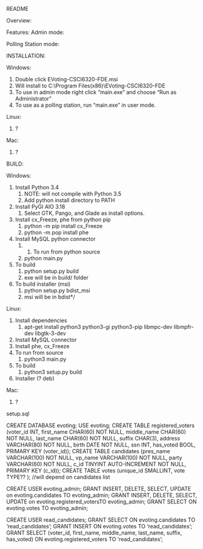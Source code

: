 README

Overview:

Features:
Admin mode:

Polling Station mode:


INSTALLATION:

Windows:
1. Double click EVoting-CSCI6320-FDE.msi
2. Will install to C:\Program Files(x86)\EVoting-CSCI6320-FDE
3. To use in admin mode right click “main.exe” and choose “Run as Administrator”
4. To use as a polling station, run “main.exe” in user mode.

Linux:
1. ?

Mac:
1. ?


BUILD:

Windows:
1. Install Python 3.4
   1. NOTE: will not compile with Python 3.5
   2. Add python install directory to PATH
1. Install PyGI AIO 3.18
   1. Select GTK, Pango, and Glade as install options.
1. Install cx_Freeze, phe from python pip
   1. python -m pip install cx_Freeze
   2. python -m pop install phe
1. Install MySQL python connector
   1. 1. To run from python source
   1. python main.py
1. To build
   1. python setup.py build
   2. exe will be in build/ folder
1. To build installer (msi)
   1. python setup.py bdist_msi
   2. msi will be in bdist*/

Linux:
1. Install dependencies
   1. apt-get install python3 python3-gi python3-pip libmpc-dev libmpfr-dev libgtk-3-dev
1. Install MySQL connector
2. Install phe, cx_Freeze
3. To run from source
   1. python3 main.py
1. To build
   1. python3 setup.py build
1. Installer (? deb)

Mac:
1. ?

setup.sql

CREATE DATABASE evoting;
USE evoting;
CREATE TABLE registered_voters (voter_id INT, first_name CHAR(60) NOT NULL, middle_name CHAR(60) NOT NULL, last_name CHAR(60) NOT NULL, suffix CHAR(3), address VARCHAR(80) NOT NULL, birth DATE NOT NULL, ssn INT, has_voted BOOL, PRIMARY KEY (voter_id));
CREATE TABLE candidates (pres_name VARCHAR(100) NOT NULL, vp_name VARCHAR(100) NOT NULL, party VARCHAR(60) NOT NULL, c_id TINYINT AUTO-INCREMENT NOT NULL, PRIMARY KEY (c_id));
CREATE TABLE votes (unique_id SMALLINT, vote TYPE?? );  //will depend on candidates list

CREATE USER evoting_admin;
GRANT INSERT, DELETE, SELECT, UPDATE on evoting.candidates TO evoting_admin;
GRANT INSERT, DELETE, SELECT, UPDATE on evoting.registered_votersTO evoting_admin;
GRANT SELECT ON evoting.votes TO evoting_admin;

CREATE USER read_candidates;
GRANT SELECT ON evoting.candidates TO ‘read_candidates’;
GRANT INSERT ON evoting.votes TO ‘read_candidates’;
GRANT SELECT (voter_id, first_name, middle_name, last_name, suffix, has_voted) ON evoting.registered_voters TO ‘read_candidates’;
